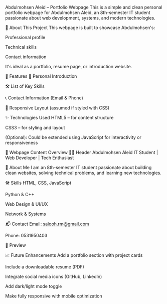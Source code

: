 Abdulmohsen Aleid – Portfolio Webpage
This is a simple and clean personal portfolio webpage for Abdulmohsen Aleid, an 8th-semester IT student passionate about web development, systems, and modern technologies.

📄 About This Project
This webpage is built to showcase Abdulmohsen's:

Professional profile

Technical skills

Contact information

It's ideal as a portfolio, resume page, or introduction website.

🧠 Features
👤 Personal Introduction

🛠️ List of Key Skills

📞 Contact Information (Email & Phone)

📱 Responsive Layout (assumed if styled with CSS)

✨ Technologies Used
HTML5 – for content structure

CSS3 – for styling and layout

(Optional): Could be extended using JavaScript for interactivity or responsiveness

📌 Webpage Content Overview
👨‍🎓 Header
Abdulmohsen Aleid
IT Student | Web Developer | Tech Enthusiast

📖 About Me
I am an 8th-semester IT student passionate about building clean websites, solving technical problems, and learning new technologies.

🛠️ Skills
HTML, CSS, JavaScript

Python & C++

Web Design & UI/UX

Network & Systems

📬 Contact
Email: salooh.rm@gmail.com

Phone: 0531950403

📸 Preview

📈 Future Enhancements
Add a portfolio section with project cards

Include a downloadable resume (PDF)

Integrate social media icons (GitHub, LinkedIn)

Add dark/light mode toggle

Make fully responsive with mobile optimization
